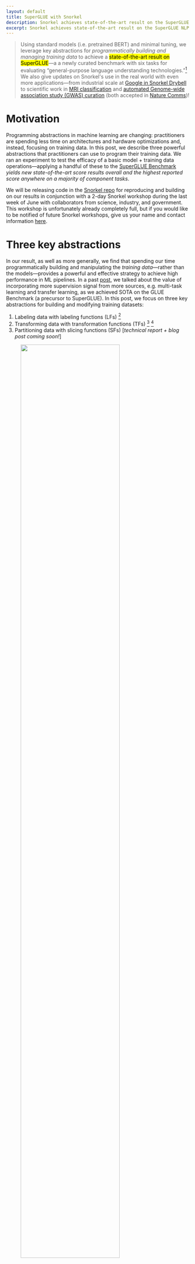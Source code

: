 ```yaml
---
layout: default
title: SuperGLUE with Snorkel
description: Snorkel achieves state-of-the-art result on the SuperGLUE NLP benchmark.
excerpt: Snorkel achieves state-of-the-art result on the SuperGLUE NLP benchmark.
---
```


> Using standard models (i.e. pretrained BERT) and minimal tuning, we leverage key abstractions for _programmatically building and managing training data_ to achieve a <mark>state-of-the-art result on SuperGLUE</mark>—a a newly curated benchmark with six tasks for evaluating “general-purpose language understanding technologies.”[^superglue]
We also give updates on Snorkel's use in the real world with even more applications—from industrial scale at [Google in Snorkel Drybell](https://ai.googleblog.com/2019/03/harnessing-organizational-knowledge-for.html) to scientific work in [MRI classification](https://nature-research-under-consideration.nature.com/users/37265-nature-communications/posts/38921-weakly-supervised-classification-of-rare-aortic-valve-malformations-using-unlabeled-cardiac-mri-sequences) and [automated Genome-wide association study (GWAS) curation](https://ai.stanford.edu/~kuleshov/papers/gwaskb-manuscript.pdf) (both accepted in [Nature Comms](https://www.nature.com/ncomms/))!

# Motivation
Programming abstractions in machine learning are changing: practitioners are spending less time on architectures and hardware optimizations and, instead, focusing on training data. In this post, we describe three powerful abstractions that practitioners can use to program their training data. We ran an experiment to test the efficacy of a basic model + training data operations—applying a handful of these to the [SuperGLUE Benchmark](https://super.gluebenchmark.com) _yields new state-of-the-art score results overall and the highest reported score anywhere on a majority of component tasks_.

We will be releasing code in the [Snorkel repo](https://github.com/snorkel-team/snorkel) for reproducing and building on our results in conjunction with a 2-day Snorkel workshop during the last week of June with collaborators from science, industry, and government. This workshop is unfortunately already completely full, but if you would like to be notified of future Snorkel workshops, give us your name and contact information [here](https://docs.google.com/forms/d/e/1FAIpQLScOpiImyBA3uk_CnJ03R1b7Ese9VA3XjfLnemCO76WyTwrO5Q/viewform?usp=sf_link).

# Three key abstractions
In our result, as well as more generally, we find that spending our time programmatically building and manipulating the _training data_—rather than the models—provides a powerful and effective strategy to achieve high performance in ML pipelines. In a past [post](https://dawn.cs.stanford.edu/2019/03/22/glue/), we talked about the value of incorporating more supervision signal from more sources, e.g. multi-task learning and transfer learning, as we achieved SOTA on the GLUE Benchmark (a precursor to SuperGLUE). In this post, we focus on three key abstractions for building and modifying training datasets:
  1. Labeling data with labeling functions (LFs) [^dp]
  2. Transforming data with transformation functions (TFs) [^tanda] [^autoaugment]
  3. Partitioning data with slicing functions (SFs) [_technical report + blog post coming soon!_]

<figure>
	<img style="width: 80%; ;" src="/doks-theme/assets/images/2019-06-15-superglue/fig_abstractions.png"/>
</figure>

### Running Example
For the remainder of this post, we use a running example from the Words in Context (WiC) task from SuperGLUE: _is the target word being used in the same way in both sentences?_

<figure>
	<img style="width: 100%; ;" src="/doks-theme/assets/images/2019-06-15-superglue/example.png"/>
</figure>


## 1. Weak labeling with labeling functions
In many applications, unlabeled data is abundant—it may come from fleets of autonomous vehicles, or large corpuses of unstructured data. Modern architectures are largely unable to take advantage of such potentially rich datasets because labeling them might be intractable, as they are too time or cost ineffective.

With [Snorkel](https://hazyresearch.github.io/snorkel/), we’ve studied for years the use of _labeling functions (LFs)_ for heuristically labeling training examples. LFs provide domain experts or machine learning practitioners with an intuitive interface for denoising and combining supervision sources from existing datasets, models, or crowd labelers.

<figure>
	<img style="width: 80%; ;" src="/doks-theme/assets/images/2019-06-15-superglue/lf_ex.png"/>
    <figcaption>
    For the WiC task (identifying whether a target word is used with the same "sense" in two sentences) we might consider weakly labeling examples based on whether or not they share a trigram including the target word.
    </figcaption>
</figure>

## 2. Augmenting data with transformation functions
Often, people think about data augmentation in terms of simple transformations—randomly rotating or stretching images—but they can often refer to much more diverse range of operations. We see _transformation functions (TFs)_ as a powerful abstraction that heuristically generates new, modified examples from existing ones. For instance, for a medical imaging task, we might write TFs to perform transformations that are specific to our imaging modality—e.g. resampling segmenting tumor masses or resampling background tissue.

We have explored this abstraction in our own work, TANDA [^tanda], which seeks to learn compositions of transformations across domain-specific tasks. AutoAugment [^autoaugment] from Google builds on this work to automatically learn policies for augmentation strategies.

<figure>
	<img style="width: 80%; ;" src="/doks-theme/assets/images/2019-06-15-superglue/tf_ex.png"/>
    <figcaption>
      Given that “Sunday” does not change the word sense of “invite”, we might transform a “Sunday” so our model is more robust to different days of the week.
    </figcaption>
</figure>

## 3. Partitioning data with slicing functions (<mark>new idea!</mark>)
In many datasets, especially in real-world applications, there are subsets of the data that our model underperforms on, or that we care more about performing well on than others. For example, a model may underperform on lower-frequency healthcare demographics (e.g. younger patients with certain cancers) or we may care extra about model performance on safety-critical but rare scenarios in an autonomous driving setting, such as detecting cyclists. We call these data subsets _slices_. The technical challenge often faced by practitioners is to improve performance on these slices while maintaining overall performance.

**_Slicing functions (SFs)_** provide an interface for users to coarsely identify data subsets for which the model should commit additional representational capacity. To address slice-specific representations, practitioners might train many models that each specialize on particular subsets, and then combine these with a mixture-of-experts (MoE) approach [^moe]. However, with the growing size of ML models, MoE is often impractical. Another strategy would be to train a single model in the style of multi-task learning (MTL) with hard parameter sharing [^mtl]. While more computationally efficient, this approach expects representation bias across many slice-specific tasks to improve performance—an often unreliable approach. As a quick overview (technical report + blog post coming soon!)— we model slices in the style of multi-task learning, in which slice-based “expert-heads” are used to learn slice-specific representations. Then, an attention mechanism is learned over expert heads to determine when and how to combine the representations learned by these slice heads on a per-example basis.

We consider the following properties of our approach:
  * Our approach is _model-agnostic_ — expert heads are learned on top of any backbone architecture (e.g. BERT, ResNET). As a result, practitioners can focus only on the data, and not the model architecture.
  * By learning in a multi-task fashion, we _efficiently learn representations_ without the need to make many copies of the model (i.e. MoE requires too much memory)!
  * By incorporating the attention mechanism, we _avoid manual tuning_ of expert-heads—an otherwise significant developer cost.

  <figure>
  	<img style="width: 80%; ;" src="/doks-theme/assets/images/2019-06-15-superglue/sf_ex.png"/>
      <figcaption>
      From WiC error analysis, we might find that our model appears to perform worse on examples where the target word is a noun instead of a verb. Using an SF, we tell the model to pay attention to the differences between these slices and use a slightly different representation when making predictions for target words that it believes are nouns.
      </figcaption>
  </figure>

# Key properties of LFs, TFs, and SFs
  * _Intuitive interfaces_: These abstractions provide intuitive interfaces  to existing practitioner workflows. They allow insights from debugging/error analysis to be directly encoded to improve models.
  * _Programming abstractions as weak supervision_: Furthermore, in practice, many of these techniques can be viewed as a form of weak supervision, as users specify them in noisy, heuristic, and imprecise ways. Dealing with this is one of the core technical challenges we tackle in frameworks like Snorkel.
  * _Supervision as code_: These types of inputs are ways of supervising a model (i.e. they specify training sets). Concretely, they are also code, and thus carry many of the advantages of code—reusability, modifiability, etc.

# SuperGLUE Results
Using these programming abstractions, we achieve new SOTA on the SuperGLUE Benchmark and 4 of its components tasks. [SuperGLUE](https://super.gluebenchmark.com/) is similar to [GLUE](https://gluebenchmark.com/), but contains “more difficult tasks...chosen to maximize difficulty and diversity, and...selected to show a substantial headroom gap between a strong BERT-based baseline and human performance.”
After reproducing the BERT++ baselines, we minimally tune these models (baseline models, default learning rate, etc.) and find that with applications of the above programming abstractions, we see <mark>improvements of +4.0 points on the SuperGLUE benchmark (21% reduction of the gap to human performance).</mark>

# Snorkel in the Real World
These Snorkel programming abstractions have also been used to fuel progress in high-impact real-world applications.

In March of this year, we published a [paper](https://arxiv.org/pdf/1812.00417.pdf) and [blog post](https://ai.googleblog.com/2019/03/harnessing-organizational-knowledge-for.html) with Google on the lessons learned from deploying Snorkel at industrial scale. Relying on diverse sources of knowledge across the organization—heuristics, taggers, knowledge graphs, legacy systems, etc.—they saw significant improvements in quality, by as much as 17.5 F1 points.

<figure>
  <img style="width: 80%; ;" src="/doks-theme/assets/images/2019-06-15-superglue/bav.jpg"/>
    <figcaption>
    The Snorkel pipeline, deployed on the BAV classification task for large collections of up to 4,000 unlabeled MRI sequences.
    </figcaption>
</figure>

In [recent work](https://www.biorxiv.org/content/10.1101/339630v4.full) that was accepted to Nature Communications, Snorkel was deployed in an ongoing collaboration with [Stanford University Pediatric Cardiology](https://priestlab.stanford.edu/), where labeled training data is a significant practical roadblock to developing automated methods. We focused on bicuspid aortic valve (BAV), the most common congenital heart malformation (with an incidence rate of 0.5-2% in the general population), with risk of adverse downstream health effects. Instead of relying on costly MRI labels from cardiologists, we worked directly with domain experts to develop LFs to generate large-scale training sets for downstream deep learning models. In patients identified by our end-to-end approach, an independent evaluation determined a 1.8-fold increase in risk for major adverse cardiac events.

In another forthcoming Nature Communications [paper](https://ai.stanford.edu/~kuleshov/papers/gwaskb-manuscript.pdf), we showed how Snorkel can be used to automate Gene-Wide Association Study (GWAS) curation. On a collection of hundreds of previously published studies reporting significant genotype-phenotype pairs, we auto-labeled a large training set using only labeling functions. The resulting classifier applied to a collection of 598 studies recovered over 3,000 previously documented open-access relations (with an estimated recall of 60-80%) as well as over 2,000 associations not present in existing human curated repositories (with an estimated precision of 82-89%). The resulting database is available for exploration with a user interface at [http://gwaskb.stanford.edu/](http://gwaskb.stanford.edu/).

# Stay Tuned
The Snorkel project is active and ongoing! A code release later this month will include significant infrastructural improvements and tutorials for how to apply LFs, TFs, and SFs to SuperGLUE and other tasks. If you've used Snorkel for your own applications, we'd love to hear about it! For updates on Snorkel developments and applications, you can always visit the Snorkel [landing page](http://snorkel.stanford.edu/) or [open-source repository](https://github.com/snorkel-team/snorkel).

## Acknowledgements
The authors would like to thank Feng Niu and Charles Srisuwananukorn for many helpful discussions, tests, and collaborations throughout the development of slicing!

---

## References
[^superglue]: Wang, Alex, et al. ["SuperGLUE: A Stickier Benchmark for General-Purpose Language Understanding Systems."](https://arxiv.org/abs/1905.00537). 2019. _SuperGLUE_ consists of 6 datasets: the Commitment Bank (CB, [De Marneffe et al., 2019](https://github.com/mcdm/CommitmentBank/)), Choice Of Plausible Alternatives (COPA, [Roemmele et al., 2011](https://www.aaai.org/ocs/index.php/SSS/SSS11/paper/viewPaper/2418)), the Multi-Sentence Reading Comprehension dataset (MultiRC, [Khashabi et al., 2018](https://www.aclweb.org/anthology/papers/N/N18/N18-1023/)), Recognizing Textual Entailment (merged from RTE1, [Dagan et al. 2006](https://link.springer.com/chapter/10.1007/11736790_9), RTE2, [Bar Haim et al., 2006](http://u.cs.biu.ac.il/~nlp/downloads/publications/RTE2-organizers.pdf), RTE3, [Giampiccolo et al., 2007](https://dl.acm.org/citation.cfm?id=1654538), and RTE5, [Bentivogli et al., 2009](http://www.cs.utexas.edu/users/pclark/papers/RTE6_overview.proceedings.pdf)), Word in Context (WiC, [Pilehvar and Camacho-Collados, 2019](https://www.aclweb.org/anthology/papers/N/N19/N19-1128/)), and the Winograd Schema Challenge (WSC, [Levesque et al., 2012](https://www.aaai.org/ocs/index.php/KR/KR12/paper/viewPaper/4492)).

[^tanda]: Ratner, Alexander J., et al. ["Learning to compose domain-specific transformations for data augmentation."](http://papers.nips.cc/paper/6916-learning-to-compose-domain-specific-transformations-for-data-augmentation) 2017.

[^autoaugment]: Cubuk, Ekin D., et al. ["Autoaugment: Learning augmentation policies from data."](https://arxiv.org/abs/1805.09501). 2018.

[^dp]: Ratner, Alexander J., et al. ["Data programming: Creating large training sets, quickly."](http://papers.nips.cc/paper/6523-data-programming-creating-large-training-sets-quickly) 2016.

[^moe]: Robert A Jacobs, Michael I Jordan, Steven J Nowlan, and Geoffrey E Hinton. ["Adaptive mixtures of local experts."](http://www.csri.utoronto.ca/~hinton/absps/jjnh91.ps) 1991.

[^mtl]: Rich Caruana. ["Multitask learning."](https://link.springer.com/article/10.1023/A:1007379606734) 1997.